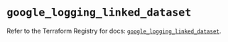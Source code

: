 # `google_logging_linked_dataset`

Refer to the Terraform Registry for docs: [`google_logging_linked_dataset`](https://registry.terraform.io/providers/hashicorp/google/6.50.0/docs/resources/logging_linked_dataset).
